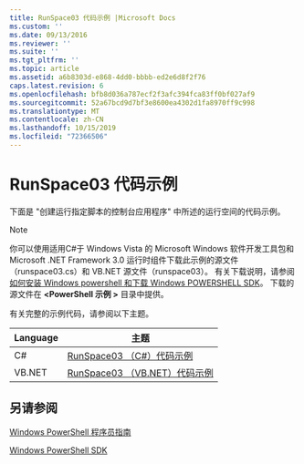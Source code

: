 ```yaml
---
title: RunSpace03 代码示例 |Microsoft Docs
ms.custom: ''
ms.date: 09/13/2016
ms.reviewer: ''
ms.suite: ''
ms.tgt_pltfrm: ''
ms.topic: article
ms.assetid: a6b8303d-e868-4dd0-bbbb-ed2e6d8f2f76
caps.latest.revision: 6
ms.openlocfilehash: bfb8d036a787ecf2f3afc394fca83ff0bf027af9
ms.sourcegitcommit: 52a67bcd9d7bf3e8600ea4302d1fa8970ff9c998
ms.translationtype: MT
ms.contentlocale: zh-CN
ms.lasthandoff: 10/15/2019
ms.locfileid: "72366506"
---
```

# <a name="runspace03-code-samples"></a>RunSpace03 代码示例

下面是 "创建运行指定脚本的控制台应用程序" 中所述的运行空间的代码示例。

> [!NOTE]
> 你可以使用适用C#于 Windows Vista 的 Microsoft Windows 软件开发工具包和 Microsoft .NET Framework 3.0 运行时组件下载此示例的源文件（runspace03.cs）和 VB.NET 源文件（runspace03）。 有关下载说明，请参阅[如何安装 Windows powershell 和下载 Windows POWERSHELL SDK](/powershell/developer/installing-the-windows-powershell-sdk)。
> 下载的源文件在 **\<PowerShell 示例 >** 目录中提供。

有关完整的示例代码，请参阅以下主题。

| Language |                                 主题                                 |
| -------- | --------------------------------------------------------------------- |
| C#       | [RunSpace03 （C#）代码示例](./runspace03-csharp-code-sample.md)     |
| VB.NET   | [RunSpace03 （VB.NET）代码示例](./runspace03-vb-net-code-sample.md) |

## <a name="see-also"></a>另请参阅

[Windows PowerShell 程序员指南](./windows-powershell-programmer-s-guide.md)

[Windows PowerShell SDK](../windows-powershell-reference.md)